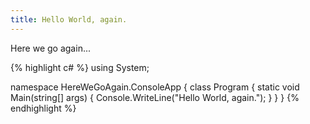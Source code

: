 ```yaml
---
title: Hello World, again.
---
```


Here we go again...

{% highlight c# %}
using System;

namespace HereWeGoAgain.ConsoleApp
{
    class Program
    {
        static void Main(string[] args)
        {
            Console.WriteLine("Hello World, again.");
        }
    }
}
{% endhighlight %}

